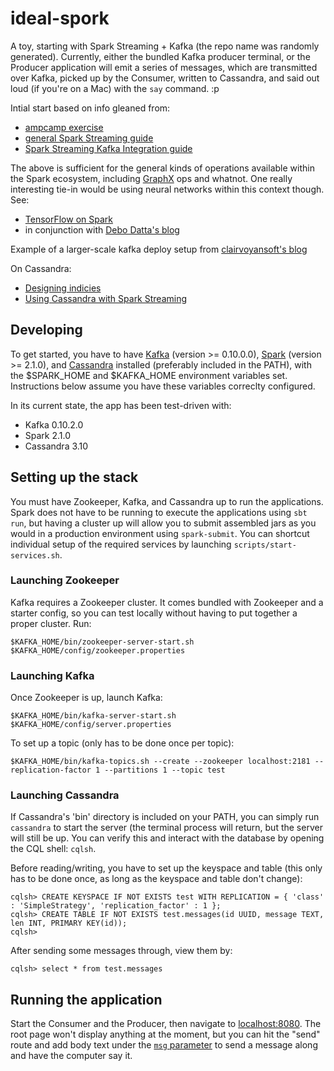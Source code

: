 # ideal-spork
A toy, starting with Spark Streaming + Kafka (the repo name was randomly generated). Currently, either the bundled Kafka producer terminal, or the Producer application will emit a series of messages, which are transmitted over Kafka, picked up by the Consumer, written to Cassandra, and said out loud (if you're on a Mac) with the `say` command. :p

Intial start based on info gleaned from:

- [ampcamp exercise](http://ampcamp.berkeley.edu/3/exercises/realtime-processing-with-spark-streaming.html)
- [general Spark Streaming guide](https://spark.apache.org/docs/latest/streaming-programming-guide.html)
- [Spark Streaming Kafka Integration guide](https://spark.apache.org/docs/latest/streaming-kafka-0-10-integration.html)

The above is sufficient for the general kinds of operations available within the Spark ecosystem, including [GraphX](https://spark.apache.org/graphx/) ops and whatnot. One really interesting tie-in would be using neural networks within this context though. See:

- [TensorFlow on Spark](http://yahoohadoop.tumblr.com/post/157196317141/open-sourcing-tensorflowonspark-distributed-deep)
- in conjunction with [Debo Datta's blog](http://debajyotidatta.github.io/nlp/deep/learning/word-embeddings/2016/11/27/Understanding-Convolutions-In-Text/)

Example of a larger-scale kafka deploy setup from [clairvoyansoft's blog](http://site.clairvoyantsoft.com/kafka-great-choice-large-scale-event-processing/)

On Cassandra:

- [Designing indicies](http://outworkers.com/blog/post/a-series-on-cassandra-part-1-getting-rid-of-the-sql-mentality)
- [Using Cassandra with Spark Streaming](https://github.com/datastax/spark-cassandra-connector/blob/master/doc/8_streaming.md)

## Developing

To get started, you have to have [Kafka](https://kafka.apache.org/downloads) (version >= 0.10.0.0), [Spark](http://spark.apache.org/downloads) (version >= 2.1.0), and [Cassandra](https://cassandra.apache.org/download/) installed (preferably included in the PATH), with the $SPARK_HOME and $KAFKA_HOME environment variables set. Instructions below assume you have these variables correclty configured.

In its current state, the app has been test-driven with:

- Kafka 0.10.2.0
- Spark 2.1.0
- Cassandra 3.10

## Setting up the stack

You must have Zookeeper, Kafka, and Cassandra up to run the applications. Spark does not have to be running to execute the applications using `sbt run`, but having a cluster up will allow you to submit assembled jars as you would in a production environment using `spark-submit`. You can shortcut individual setup of the required services by launching `scripts/start-services.sh`.

### Launching Zookeeper

Kafka requires a Zookeeper cluster. It comes bundled with Zookeeper and a starter config, so you can test locally without having to put together a proper cluster. Run:

```
$KAFKA_HOME/bin/zookeeper-server-start.sh $KAFKA_HOME/config/zookeeper.properties
```

### Launching Kafka

Once Zookeeper is up, launch Kafka:

```
$KAFKA_HOME/bin/kafka-server-start.sh $KAFKA_HOME/config/server.properties
```

To set up a topic (only has to be done once per topic):

```
$KAFKA_HOME/bin/kafka-topics.sh --create --zookeeper localhost:2181 --replication-factor 1 --partitions 1 --topic test
```

### Launching Cassandra

If Cassandra's 'bin' directory is included on your PATH, you can simply run `cassandra` to start the server (the terminal process will return, but the server will still be up. You can verify this and interact with the database by opening the CQL shell: `cqlsh`.

Before reading/writing, you have to set up the keyspace and table (this only has to be done once, as long as the keyspace and table don't change):

```
cqlsh> CREATE KEYSPACE IF NOT EXISTS test WITH REPLICATION = { 'class' : 'SimpleStrategy', 'replication_factor' : 1 };
cqlsh> CREATE TABLE IF NOT EXISTS test.messages(id UUID, message TEXT, len INT, PRIMARY KEY(id));
cqlsh>
```

After sending some messages through, view them by:

```
cqlsh> select * from test.messages
```

## Running the application

Start the Consumer and the Producer, then navigate to [localhost:8080](http://localhost:8080). The root page won't display anything at the moment, but you can hit the "send" route and add body text under the [`msg` parameter](http://localhost:8080/send?msg=hello-world) to send a message along and have the computer say it.
